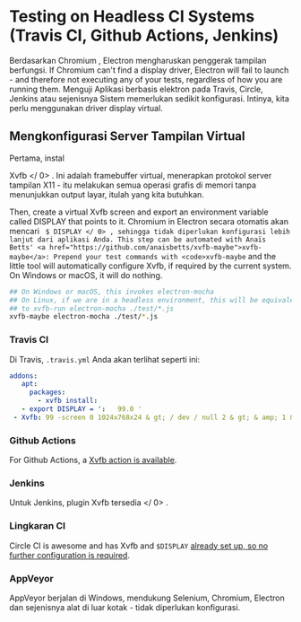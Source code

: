 # Testing on Headless CI Systems (Travis CI, Github Actions, Jenkins)

Berdasarkan Chromium , Electron mengharuskan penggerak tampilan berfungsi. If Chromium can't find a display driver, Electron will fail to launch - and therefore not executing any of your tests, regardless of how you are running them. Menguji Aplikasi berbasis elektron pada Travis, Circle, Jenkins atau sejenisnya Sistem memerlukan sedikit konfigurasi. Intinya, kita perlu menggunakan driver display virtual.

## Mengkonfigurasi Server Tampilan Virtual

Pertama, instal

 Xvfb </ 0> . Ini adalah framebuffer virtual, menerapkan protokol server tampilan X11 - itu melakukan semua operasi grafis di memori tanpa menunjukkan output layar, itulah yang kita butuhkan.</p> 

Then, create a virtual Xvfb screen and export an environment variable called DISPLAY that points to it. Chromium in Electron secara otomatis akan mencari ` $ DISPLAY </ 0> , sehingga tidak diperlukan konfigurasi lebih lanjut dari aplikasi Anda.
This step can be automated with Anaïs Betts'
<a href="https://github.com/anaisbetts/xvfb-maybe">xvfb-maybe</a>: Prepend your test
commands with <code>xvfb-maybe` and the little tool will automatically configure Xvfb, if required by the current system. On Windows or macOS, it will do nothing.



```sh
## On Windows or macOS, this invokes electron-mocha
## On Linux, if we are in a headless environment, this will be equivalent
## to xvfb-run electron-mocha ./test/*.js
xvfb-maybe electron-mocha ./test/*.js
```




### Travis CI

Di Travis, ` .travis.yml ` Anda akan terlihat seperti ini:



```yml
addons:
   apt:
     packages:
       - xvfb install:
   - export DISPLAY = ':   99.0 '
 - Xvfb: 99 -screen 0 1024x768x24 & gt; / dev / null 2 & gt; & amp; 1 & amp;
```




### Github Actions

For Github Actions, a [Xvfb action is available](https://github.com/marketplace/actions/gabrielbb-xvfb-action).



### Jenkins

Untuk Jenkins, plugin  Xvfb tersedia </ 0> .</p> 



### Lingkaran CI

Circle CI is awesome and has Xvfb and `$DISPLAY` [already set up, so no further configuration is required](https://circleci.com/docs/environment#browsers).



### AppVeyor

AppVeyor berjalan di Windows, mendukung Selenium, Chromium, Electron dan sejenisnya alat di luar kotak - tidak diperlukan konfigurasi.
